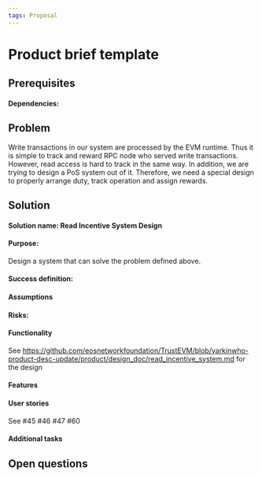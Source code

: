 ```yaml
---
tags: Proposal
---
```


# Product brief template

## Prerequisites
#### Dependencies:

## Problem
Write transactions in our system are processed by the EVM runtime. Thus it is simple to track and reward RPC node who served write transactions. 
However, read access is hard to track in the same way. In addition, we are trying to design a PoS system out of it.
Therefore, we need a special design to properly arrange duty, track operation and assign rewards.
## Solution

#### Solution name: Read Incentive System Design

#### Purpose: 
Design a system that can solve the problem defined above.

#### Success definition: 
#### Assumptions
#### Risks: 
#### Functionality
See https://github.com/eosnetworkfoundation/TrustEVM/blob/yarkinwho-product-desc-update/product/design_doc/read_incentive_system.md for the design
#### Features
#### User stories
See
#45
#46
#47
#60

#### Additional tasks


## Open questions
